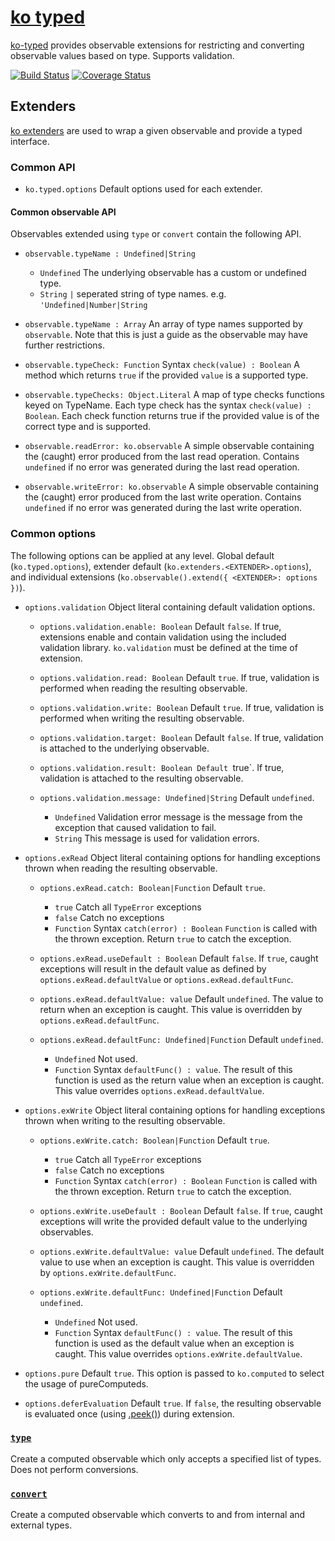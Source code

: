 # [ko typed](../README.md)

[ko-typed](../README.md) provides observable extensions for restricting and converting observable values based on type. Supports validation.

[![Build Status](https://travis-ci.org/WHenderson/ko-typed.svg?branch=master)](https://travis-ci.org/WHenderson/ko-typed)
[![Coverage Status](https://coveralls.io/repos/WHenderson/ko-typed/badge.svg?branch=master&service=github)](https://coveralls.io/github/WHenderson/ko-typed?branch=master)

## Extenders

[ko extenders](http://knockoutjs.com/documentation/extenders.html) are used to wrap a given observable and provide a typed interface.

### Common API

* `ko.typed.options`
   Default options used for each extender.

#### Common observable API

Observables extended using `type` or `convert` contain the following API.

* `observable.typeName : Undefined|String`
  * `Undefined`
    The underlying observable has a custom or undefined type.
  * `String`
    `|` seperated string of type names.
      e.g. `'Undefined|Number|String`

* `observable.typeName : Array`
  An array of type names supported by `observable`.
  Note that this is just a guide as the observable may have further restrictions.

* `observable.typeCheck: Function`
  Syntax `check(value) : Boolean`
  A method which returns `true` if the provided `value` is a supported type.

* `observable.typeChecks: Object.Literal`
  A map of type checks functions keyed on TypeName.
  Each type check has the syntax `check(value) : Boolean`.
  Each check function returns true if the provided value is of the correct type and is supported.

* `observable.readError: ko.observable`
  A simple observable containing the (caught) error produced from the last read operation. Contains `undefined` if no error was generated during the last read operation.

* `observable.writeError: ko.observable`
  A simple observable containing the (caught) error produced from the last write operation. Contains `undefined` if no error was generated during the last write operation.

### Common options

The following options can be applied at any level. Global default (`ko.typed.options`), extender default (`ko.extenders.<EXTENDER>.options`),
and individual extensions (`ko.observable().extend({ <EXTENDER>: options })`).

* `options.validation`
  Object literal containing default validation options.

  * `options.validation.enable: Boolean`
    Default `false`.
    If true, extensions enable and contain validation using the included validation library.
    `ko.validation` must be defined at the time of extension.

  * `options.validation.read: Boolean`
    Default `true`.
    If true, validation is performed when reading the resulting observable.

  * `options.validation.write: Boolean`
    Default `true`.
    If true, validation is performed when writing the resulting observable.

  * `options.validation.target: Boolean`
    Default `false`.
    If true, validation is attached to the underlying observable.

  * `options.validation.result: Boolean
    Default `true`.
    If true, validation is attached to the resulting observable.

  * `options.validation.message: Undefined|String`
    Default `undefined`.
    * `Undefined`
      Validation error message is the message from the exception that caused validation to fail.
    * `String`
      This message is used for validation errors.

* `options.exRead`
  Object literal containing options for handling exceptions thrown when reading the resulting observable.

  * `options.exRead.catch: Boolean|Function`
    Default `true`.
    * `true`
      Catch all `TypeError` exceptions
    * `false`
      Catch no exceptions
    * `Function`
      Syntax `catch(error) : Boolean`
      `Function` is called with the thrown exception. Return `true` to catch the exception.

  * `options.exRead.useDefault : Boolean`
    Default `false`.
    If `true`, caught exceptions will result in the default value as defined by `options.exRead.defaultValue` or `options.exRead.defaultFunc`.

  * `options.exRead.defaultValue: value`
    Default `undefined`.
    The value to return when an exception is caught. This value is overridden by `options.exRead.defaultFunc`.

  * `options.exRead.defaultFunc: Undefined|Function`
    Default `undefined`.
    * `Undefined`
      Not used.
    * `Function`
      Syntax `defaultFunc() : value`.
      The result of this function is used as the return value when an exception is caught. This value overrides `options.exRead.defaultValue`.

* `options.exWrite`
  Object literal containing options for handling exceptions thrown when writing to the resulting observable.

  * `options.exWrite.catch: Boolean|Function`
    Default `true`.
    * `true`
      Catch all `TypeError` exceptions
    * `false`
      Catch no exceptions
    * `Function`
      Syntax `catch(error) : Boolean`
      `Function` is called with the thrown exception. Return `true` to catch the exception.

  * `options.exWrite.useDefault : Boolean`
    Default `false`.
    If `true`, caught exceptions will write the provided default value to the underlying observables.

  * `options.exWrite.defaultValue: value`
    Default `undefined`.
    The default value to use when an exception is caught. This value is overridden by `options.exWrite.defaultFunc`.

  * `options.exWrite.defaultFunc: Undefined|Function`
    Default `undefined`.
    * `Undefined`
      Not used.
    * `Function`
      Syntax `defaultFunc() : value`.
      The result of this function is used as the default value when an exception is caught. This value overrides `options.exWrite.defaultValue`.

* `options.pure`
  Default `true`.
  This option is passed to `ko.computed` to select the usage of pureComputeds.

* `options.deferEvaluation`
  Default `true`.
  If `false`, the resulting observable is evaluated once (using [.peek()](http://knockoutjs.com/documentation/computed-reference.html)) during extension.

### [`type`](./extenders-type.md)

Create a computed observable which only accepts a specified list of types.
Does not perform conversions.


### [`convert`](./extenders-convert.md)

Create a computed observable which converts to and from internal and external types.
